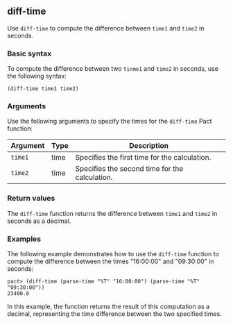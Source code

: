 ## diff-time

Use `diff-time` to compute the difference between `time1` and `time2` in seconds.

### Basic syntax

To compute the difference between two `tinme1` and `time2` in seconds, use the following syntax:

```pact
(diff-time time1 time2)
```

### Arguments

Use the following arguments to specify the times for the `diff-time` Pact function:

| Argument | Type | Description                                   |
|----------|------|-----------------------------------------------|
| `time1`    | time | Specifies the first time for the calculation.|
| `time2`    | time | Specifies the second time for the calculation.|

### Return values

The `diff-time` function returns the difference between `time1` and `time2` in seconds as a decimal.

### Examples

The following example demonstrates how to use the `diff-time` function to compute the difference between the times "16:00:00" and "09:30:00" in seconds:

```pact
pact> (diff-time (parse-time "%T" "16:00:00") (parse-time "%T" "09:30:00"))
23400.0
```

In this example, the function returns the result of this computation as a decimal, representing the time difference between the two specified times.

